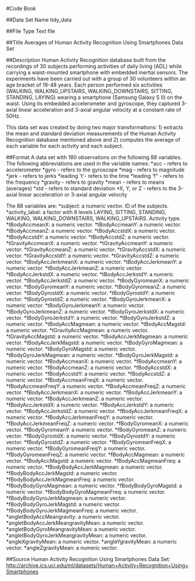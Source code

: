 #Code Book

##Data Set Name
tidy_data

##File Type
Text file

##Title
Averages of Human Activity Recognition Using Smartphones Data Set

##Description
Human Activity Recognition database built from the recordings of 30 subjects performing activities of daily living (ADL) while carrying a waist-mounted smartphone with embedded inertial sensors. The experiments have been carried out with a group of 30 volunteers within an age bracket of 19-48 years. Each person performed six activities (WALKING, WALKING_UPSTAIRS, WALKING_DOWNSTAIRS, SITTING, STANDING, LAYING) wearing a smartphone (Samsung Galaxy S II) on the waist. Using its embedded accelerometer and gyroscope, they captured 3-axial linear acceleration and 3-axial angular velocity at a constant rate of 50Hz. 

This data set was created by doing two major transformations: 1) extracts the mean and standard deviation measurements of the Human Activity Recognition database mentioned above and 2) computes the average of each variable for each activity and each subject.

##Format
A data set with 180 observations on the following 88 variables. The following abbreviations are used in the variable names:
*acc - refers to accelerometer
*gyro - refers to the gyroscope
*mag - refers to magnitude
*jerk - refers to jerks
*leading 't'- refers to the time
*leading 'f" - refers to the frequency
*gravity - refers to gravity
*mean - refers to means (averages)
*std - refers to standard deviation
*X, Y, or Z - refers to the 3-axial linear acceleration or 3-axial angular velocity

The 88 variables are:
*subject: a numeric vector. ID of the subjects.
*activity_label: a factor with 6 levels LAYING, SITTING, STANDING, WALKING, WALKING_DOWNSTAIRS, WALKING_UPSTAIRS. Activity type.
*tBodyAccmeanX: a numeric vector.
*tBodyAccmeanY: a numeric vector.
*tBodyAccmeanZ: a numeric vector.
*tBodyAccstdX: a numeric vector.
*tBodyAccstdY: a numeric vector.
*tBodyAccstdZ: a numeric vector.
*tGravityAccmeanX: a numeric vector.
*tGravityAccmeanY: a numeric vector.
*tGravityAccmeanZ: a numeric vector.
*tGravityAccstdX: a numeric vector.
*tGravityAccstdY: a numeric vector.
*tGravityAccstdZ: a numeric vector.
*tBodyAccJerkmeanX: a numeric vector.
*tBodyAccJerkmeanY: a numeric vector.
*tBodyAccJerkmeanZ: a numeric vector.
*tBodyAccJerkstdX: a numeric vector.
*tBodyAccJerkstdY: a numeric vector.
*tBodyAccJerkstdZ: a numeric vector.
*tBodyGyromeanX: a numeric vector.
*tBodyGyromeanY: a numeric vector.
*tBodyGyromeanZ: a numeric vector.
*tBodyGyrostdX: a numeric vector.
*tBodyGyrostdY: a numeric vector.
*tBodyGyrostdZ: a numeric vector.
*tBodyGyroJerkmeanX: a numeric vector.
*tBodyGyroJerkmeanY: a numeric vector.
*tBodyGyroJerkmeanZ: a numeric vector.
*tBodyGyroJerkstdX: a numeric vector.
*tBodyGyroJerkstdY: a numeric vector.
*tBodyGyroJerkstdZ: a numeric vector.
*tBodyAccMagmean: a numeric vector.
*tBodyAccMagstd: a numeric vector.
*tGravityAccMagmean: a numeric vector.
*tGravityAccMagstd: a numeric vector.
*tBodyAccJerkMagmean: a numeric vector.
*tBodyAccJerkMagstd: a numeric vector.
*tBodyGyroMagmean: a numeric vector.
*tBodyGyroMagstd: a numeric vector.
*tBodyGyroJerkMagmean: a numeric vector.
*tBodyGyroJerkMagstd: a numeric vector.
*fBodyAccmeanX: a numeric vector.
*fBodyAccmeanY: a numeric vector.
*fBodyAccmeanZ: a numeric vector.
*fBodyAccstdX: a numeric vector.
*fBodyAccstdY: a numeric vector.
*fBodyAccstdZ: a numeric vector.
*fBodyAccmeanFreqX: a numeric vector.
*fBodyAccmeanFreqY: a numeric vector.
*fBodyAccmeanFreqZ: a numeric vector.
*fBodyAccJerkmeanX: a numeric vector.
*fBodyAccJerkmeanY: a numeric vector.
*fBodyAccJerkmeanZ: a numeric vector.
*fBodyAccJerkstdX: a numeric vector.
*fBodyAccJerkstdY: a numeric vector.
*fBodyAccJerkstdZ: a numeric vector.
*fBodyAccJerkmeanFreqX: a numeric vector.
*fBodyAccJerkmeanFreqY: a numeric vector.
*fBodyAccJerkmeanFreqZ: a numeric vector.
*fBodyGyromeanX: a numeric vector.
*fBodyGyromeanY: a numeric vector.
*fBodyGyromeanZ: a numeric vector.
*fBodyGyrostdX: a numeric vector.
*fBodyGyrostdY: a numeric vector.
*fBodyGyrostdZ: a numeric vector.
*fBodyGyromeanFreqX: a numeric vector.
*fBodyGyromeanFreqY: a numeric vector.
*fBodyGyromeanFreqZ: a numeric vector.
*fBodyAccMagmean: a numeric vector.
*fBodyAccMagstd: a numeric vector.
*fBodyAccMagmeanFreq: a numeric vector.
*fBodyBodyAccJerkMagmean: a numeric vector.
*fBodyBodyAccJerkMagstd: a numeric vector.
*fBodyBodyAccJerkMagmeanFreq: a numeric vector.
*fBodyBodyGyroMagmean: a numeric vector.
*fBodyBodyGyroMagstd: a numeric vector.
*fBodyBodyGyroMagmeanFreq: a numeric vector.
*fBodyBodyGyroJerkMagmean: a numeric vector.
*fBodyBodyGyroJerkMagstd: a numeric vector.
*fBodyBodyGyroJerkMagmeanFreq: a numeric vector.
*angletBodyAccMeangravity: a numeric vector.
*angletBodyAccJerkMeangravityMean: a numeric vector.
*angletBodyGyroMeangravityMean: a numeric vector.
*angletBodyGyroJerkMeangravityMean: a numeric vector.
*angleXgravityMean: a numeric vector.
*angleYgravityMean: a numeric vector.
*angleZgravityMean: a numeric vector.

##Source
Human Activity Recognition Using Smartphones Data Set: http://archive.ics.uci.edu/ml/datasets/Human+Activity+Recognition+Using+Smartphones
